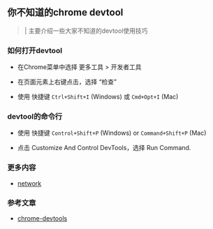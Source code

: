 ## 你不知道的chrome devtool
>| 主要介绍一些大家不知道的devtool使用技巧


### 如何打开devtool
- 在Chrome菜单中选择 更多工具 > 开发者工具

- 在页面元素上右键点击，选择 “检查”

- 使用 快捷键 `Ctrl+Shift+I` (Windows) 或 `Cmd+Opt+I` (Mac)

### devtool的命令行
- 使用 快捷键 `Control+Shift+P` (Windows) or `Command+Shift+P` (Mac)

- 点击 Customize And Control DevTools，选择 Run Command.

### 更多内容
- [network](network)

### 参考文章
- [chrome-devtools](https://developers.google.com/web/tools/chrome-devtools?hl=zh-cn)